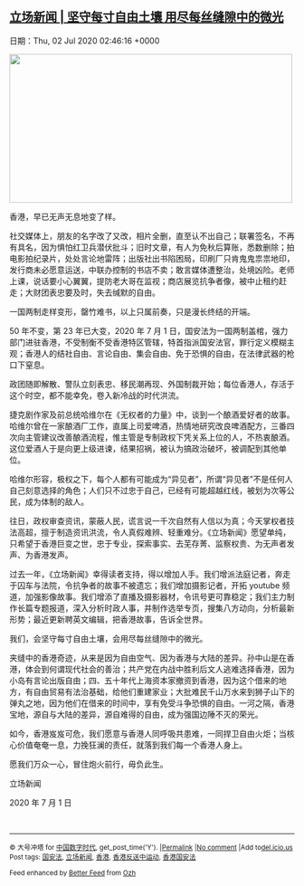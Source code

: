 [立场新闻 | 坚守每寸自由土壤  用尽每丝缝隙中的微光](https://chinadigitaltimes.net/chinese/2020/07/%e7%ab%8b%e5%9c%ba%e6%96%b0%e9%97%bb-%e5%9d%9a%e5%ae%88%e6%af%8f%e5%af%b8%e8%87%aa%e7%94%b1%e5%9c%9f%e5%a3%a4-%e7%94%a8%e5%b0%bd%e6%af%8f%e4%b8%9d%e7%bc%9d%e9%9a%99%e4%b8%ad%e7%9a%84%e5%be%ae/)
------
日期：Thu, 02 Jul 2020 02:46:16 +0000

<p><img class="aligncenter wp-image-648898" src="https://chinadigitaltimes.net/chinese/files/2020/07/立场新闻-300x158.png" alt="" width="500" height="263" srcset="https://chinadigitaltimes.net/chinese/files/2020/07/立场新闻-300x158.png 300w, https://chinadigitaltimes.net/chinese/files/2020/07/立场新闻-1024x538.png 1024w, https://chinadigitaltimes.net/chinese/files/2020/07/立场新闻-768x403.png 768w, https://chinadigitaltimes.net/chinese/files/2020/07/立场新闻-1080x567.png 1080w, https://chinadigitaltimes.net/chinese/files/2020/07/立场新闻.png 1200w" sizes="(max-width: 500px) 100vw, 500px" /></p><p>香港，早已无声无息地变了样。</p><p>社交媒体上，朋友的名字改了又改，相片全删，直至认不出自己；联署签名，不再有具名，因为惧怕红卫兵潜伏批斗；旧时文章，有人为免秋后算账，悉数删除；拍电影拍纪录片，处处言论地雷阵；出版社出书陷困局，印刷厂只肯鬼鬼祟祟地印，发行商未必愿意运送，中联办控制的书店不卖；敢言媒体遭整治，处境凶险。老师上课，说话要小心翼翼，提防老大哥在监视；商店展览抗争者像，被中止租约赶走；大财团表忠要及时，失去缄默的自由。</p><p>一国两制走样变形，罄竹难书，以上只属前奏，只是漫长终结的开端。</p><p>50 年不变，第 23 年已大变，2020 年 7 月 1 日，国安法为一国两制盖棺，强力部门进驻香港，不受制衡不受香港特区管辖，特首指派国安法官，罪行定义模糊主观；香港人的结社自由、言论自由、集会自由、免于恐惧的自由，在法律武器的枪口下窒息。</p><p>政团随即解散、警队立刻表忠、移民潮再现、外国制裁开始；每位香港人，存活于这个时空，都不能幸免，卷入新冷战的时代洪流。</p><p>捷克剧作家及前总统哈维尔在《无权者的力量》中，谈到一个酿酒爱好者的故事。哈维尔曾在一家酿酒厂工作，直属上司爱啤酒，热情地研究改良啤酒配方，三番四次向主管建议改善酿酒流程，惟主管是专制政权下凭关系上位的人，不热衷酿酒。这位爱酒人于是向更上级进谏，结果招祸，被认为搞政治破坏，被调配到其他单位。</p><p>哈维尔形容，极权之下，每个人都有可能成为“异见者”，所谓“异见者”不是任何人自己刻意选择的角色；人们只不过忠于自己，已经有可能超越红线，被划为次等公民，成为体制的敌人。</p><p>往日，政权审查资讯，蒙蔽人民，谎言说一千次自然有人信以为真；今天掌权者技法高超，擅于制造资讯洪流，令人真假难辨、轻重难分。《立场新闻》愿望单纯，只希望于香港巨变之世，忠于专业，探索事实、去芜存菁、监察权贵、为无声者发声、为香港发声。</p><p>过去一年，《立场新闻》幸得读者支持，得以增加人手。我们增派法庭记者，奔走于囚车与法院，令抗争者的故事不被遗忘；我们增加摄影记者，开拓 youtube 频道，加强影像故事。我们增添了直播及摄影器材，令讯号更可靠稳定；我们主力制作长篇专题报道，深入分析时政人事，并制作选举专页，搜集八方动向，分析最新形势；最近更新聘英文编辑，把香港故事，告诉全世界。</p><p>我们，会坚守每寸自由土壤，会用尽每丝缝隙中的微光。</p><p>夹缝中的香港奇迹，从来是因为自由空气、因为香港与大陆的差异。孙中山是在香港，体会到何谓现代社会的善治；共产党在内战中胜利后文人逃难选择香港，因为小岛有言论出版自由；四、五十年代上海资本家撤资到香港，因为这个借来的地方，有自由贸易有法治基础，给他们重建家业；大批难民千山万水来到狮子山下的弹丸之地，因为他们在借来的时间中，享有免受斗争恐惧的自由。一河之隔，香港宝地，源自与大陆的差异，源自难得的自由，成为强国边陲不灭的荣光。</p><p>如今，香港岌岌可危，我们愿意与香港人同呼吸共患难，一同捍卫自由火炬；当核心价值奄奄一息，力挽狂澜的责任，就落到我们每一个香港人身上。</p><p>愿我们万众一心，冒住炮火前行，毋负此生。</p><p>立场新闻</p><p>2020 年 7 月 1 日</p><p>&nbsp;</p><hr /><p><small>&copy; 大号冲塔 for <a href="https://chinadigitaltimes.net/chinese">中国数字时代</a>, get_post_time('Y'). |<a href="https://chinadigitaltimes.net/chinese/2020/07/%e7%ab%8b%e5%9c%ba%e6%96%b0%e9%97%bb-%e5%9d%9a%e5%ae%88%e6%af%8f%e5%af%b8%e8%87%aa%e7%94%b1%e5%9c%9f%e5%a3%a4-%e7%94%a8%e5%b0%bd%e6%af%8f%e4%b8%9d%e7%bc%9d%e9%9a%99%e4%b8%ad%e7%9a%84%e5%be%ae/">Permalink</a> |<a href="https://chinadigitaltimes.net/chinese/2020/07/%e7%ab%8b%e5%9c%ba%e6%96%b0%e9%97%bb-%e5%9d%9a%e5%ae%88%e6%af%8f%e5%af%b8%e8%87%aa%e7%94%b1%e5%9c%9f%e5%a3%a4-%e7%94%a8%e5%b0%bd%e6%af%8f%e4%b8%9d%e7%bc%9d%e9%9a%99%e4%b8%ad%e7%9a%84%e5%be%ae/#comments">No comment</a> |Add to<a href="http://del.icio.us/post?url=https://chinadigitaltimes.net/chinese/2020/07/%e7%ab%8b%e5%9c%ba%e6%96%b0%e9%97%bb-%e5%9d%9a%e5%ae%88%e6%af%8f%e5%af%b8%e8%87%aa%e7%94%b1%e5%9c%9f%e5%a3%a4-%e7%94%a8%e5%b0%bd%e6%af%8f%e4%b8%9d%e7%bc%9d%e9%9a%99%e4%b8%ad%e7%9a%84%e5%be%ae/&amp;title=立场新闻 | 坚守每寸自由土壤  用尽每丝缝隙中的微光">del.icio.us</a><br/>Post tags: <a href="https://chinadigitaltimes.net/chinese/tag/%e5%9b%bd%e5%ae%89%e6%b3%95/" rel="tag">国安法</a>, <a href="https://chinadigitaltimes.net/chinese/tag/%e7%ab%8b%e5%9c%ba%e6%96%b0%e9%97%bb/" rel="tag">立场新闻</a>, <a href="https://chinadigitaltimes.net/chinese/tag/%e9%a6%99%e6%b8%af/" rel="tag">香港</a>, <a href="https://chinadigitaltimes.net/chinese/tag/%e9%a6%99%e6%b8%af%e5%8f%8d%e9%80%81%e4%b8%ad%e8%bf%90%e5%8a%a8/" rel="tag">香港反送中运动</a>, <a href="https://chinadigitaltimes.net/chinese/tag/%e9%a6%99%e6%b8%af%e5%9b%bd%e5%ae%89%e6%b3%95/" rel="tag">香港国安法</a><br/></small></p><p><small>Feed enhanced by <a href='http://planetozh.com/blog/my-projects/wordpress-plugin-better-feed-rss/'>Better Feed</a> from  <a href='http://planetozh.com/blog/'>Ozh</a></small></p>
